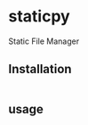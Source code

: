 # staticpy

Static File Manager

## Installation
```python setup.py install
```

## usage
```staticpy pull
```
